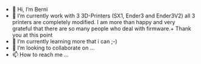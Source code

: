 - 👋 Hi, I’m Berni
- 👀 I’m currently work with 3 3D-Printers (SX1, Ender3 and Ender3V2) all 3 printers are completely modified.
     I am more than happy and very grateful that there are so many people who deal with firmware.+
     Thank you at this point
- 🌱 I’m currently learning more that i can ;-)
- 💞️ I’m looking to collaborate on ...
- 📫 How to reach me ...

<!---
Bernifish/Bernifish is a ✨ special ✨ repository because its `README.md` (this file) appears on your GitHub profile.
You can click the Preview link to take a look at your changes.
--->
